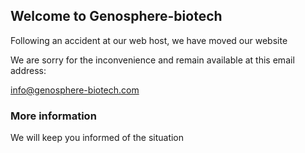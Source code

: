 ## Welcome to Genosphere-biotech


Following an accident at our web host, we have moved our website

We are sorry for the inconvenience and remain available at this email address:

[info@genosphere-biotech.com](mailto:info@genosphere-biotech.com)

### More information


We will keep you informed of the situation
